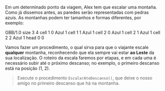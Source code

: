 Em um determinado ponto da viagem, Alex tem que escalar uma montaña. Como já dissemos antes, as paredes serão representadas com pedras azuis. As montanhas podem ter tamanhos e formas diferentes, por exemplo:

<gs-board>
  GBB/1.0
    size 3 4
    cell 1 0 Azul 1
    cell 1 1 Azul 1
    cell 2 0 Azul 1
    cell 2 1 Azul 1     
    cell 2 2 Azul 1     
    head 0 0
</gs-board>

Vamos fazer um procedimento, o qual sirva para que o viajante escale **qualquer** montanha, reconhecendo que ela sempre vai estar **ao Leste** da sua localização. O roteiro da escala faremos por etapas, e em cada uma é necessário subir até o próximo descanso; no exemplo, o primeiro descanso está na posição (1, 2).

> Execute o procedimento `EscalarAteDescanso()`, que deixe o nosso amigo no primeiro descanso que há na montanha.
